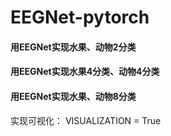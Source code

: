 # EEGNet-pytorch
#### 用EEGNet实现水果、动物2分类
#### 用EEGNet实现水果4分类、动物4分类
#### 用EEGNet实现水果、动物8分类
实现可视化：
VISUALIZATION = True
